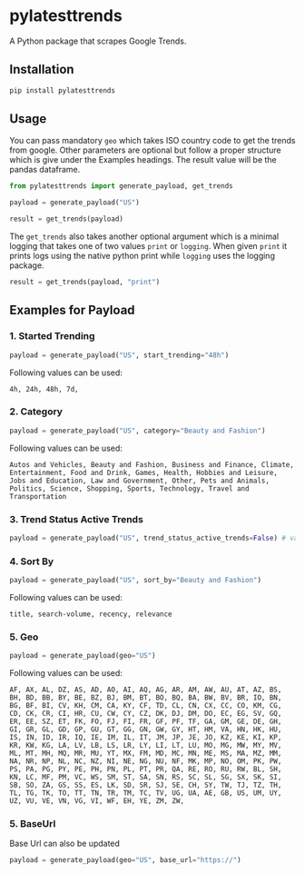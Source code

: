# pylatesttrends

A Python package that scrapes Google Trends.

## Installation

```bash
pip install pylatesttrends
```

## Usage

You can pass mandatory `geo` which takes ISO country code to get the trends from google. Other parameters are optional but follow a proper structure which is give under the Examples headings. The result value will be the pandas dataframe.

```python
from pylatesttrends import generate_payload, get_trends

payload = generate_payload("US")

result = get_trends(payload)
```

The `get_trends` also takes another optional argument which is a minimal logging that takes one of two values `print` or `logging`. When given `print` it prints logs using the native python print while `logging` uses the logging package.

```python
result = get_trends(payload, "print")
```

## Examples for Payload

### 1. Started Trending

```python
payload = generate_payload("US", start_trending="48h")
```

Following values can be used:

```plaintext
4h, 24h, 48h, 7d,
```

### 2. Category

```python
payload = generate_payload("US", category="Beauty and Fashion")
```

Following values can be used:

```plaintext
Autos and Vehicles, Beauty and Fashion, Business and Finance, Climate, Entertainment, Food and Drink, Games, Health, Hobbies and Leisure, Jobs and Education, Law and Government, Other, Pets and Animals, Politics, Science, Shopping, Sports, Technology, Travel and Transportation
```

### 3. Trend Status Active Trends

```python
payload = generate_payload("US", trend_status_active_trends=False) # value can be boolean
```

### 4. Sort By

```python
payload = generate_payload("US", sort_by="Beauty and Fashion")
```

Following values can be used:

```plaintext
title, search-volume, recency, relevance
```

### 5. Geo

```python
payload = generate_payload(geo="US")
```

Following values can be used:

```plaintext
AF, AX, AL, DZ, AS, AD, AO, AI, AQ, AG, AR, AM, AW, AU, AT, AZ, BS, BH, BD, BB, BY, BE, BZ, BJ, BM, BT, BO, BQ, BA, BW, BV, BR, IO, BN, BG, BF, BI, CV, KH, CM, CA, KY, CF, TD, CL, CN, CX, CC, CO, KM, CG, CD, CK, CR, CI, HR, CU, CW, CY, CZ, DK, DJ, DM, DO, EC, EG, SV, GQ, ER, EE, SZ, ET, FK, FO, FJ, FI, FR, GF, PF, TF, GA, GM, GE, DE, GH, GI, GR, GL, GD, GP, GU, GT, GG, GN, GW, GY, HT, HM, VA, HN, HK, HU, IS, IN, ID, IR, IQ, IE, IM, IL, IT, JM, JP, JE, JO, KZ, KE, KI, KP, KR, KW, KG, LA, LV, LB, LS, LR, LY, LI, LT, LU, MO, MG, MW, MY, MV, ML, MT, MH, MQ, MR, MU, YT, MX, FM, MD, MC, MN, ME, MS, MA, MZ, MM, NA, NR, NP, NL, NC, NZ, NI, NE, NG, NU, NF, MK, MP, NO, OM, PK, PW, PS, PA, PG, PY, PE, PH, PN, PL, PT, PR, QA, RE, RO, RU, RW, BL, SH, KN, LC, MF, PM, VC, WS, SM, ST, SA, SN, RS, SC, SL, SG, SX, SK, SI, SB, SO, ZA, GS, SS, ES, LK, SD, SR, SJ, SE, CH, SY, TW, TJ, TZ, TH, TL, TG, TK, TO, TT, TN, TR, TM, TC, TV, UG, UA, AE, GB, US, UM, UY, UZ, VU, VE, VN, VG, VI, WF, EH, YE, ZM, ZW, 
```

### 5. BaseUrl

Base Url can also be updated

```python
payload = generate_payload(geo="US", base_url="https://")
```
